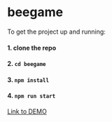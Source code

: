 # beegame

To get the project up and running: 

#### 1. clone the repo
#### 2. ```cd beegame```
#### 3. ```npm install```
#### 4. ```npm run start```

[Link to DEMO](https://liviutrandafir.github.io/beegame/dist)
